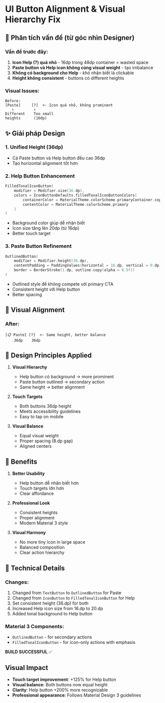 # UI Button Alignment & Visual Hierarchy Fix

## 🎯 Phân tích vấn đề (từ góc nhìn Designer)

### Vấn đề trước đây:
1. **Icon Help (?) quá nhỏ** - 16dp trong 48dp container = wasted space
2. **Paste button và Help icon không cùng visual weight** - tạo imbalance
3. **Không có background cho Help** - khó nhận biết là clickable
4. **Height không consistent** - buttons có different heights

### Visual Issues:
```
Before:
[Paste]     [?]  <- Icon quá nhỏ, không prominent
   ↑         ↑
Different    Too small
heights      (16dp)
```

## ✨ Giải pháp Design

### 1. **Unified Height (36dp)**
- Cả Paste button và Help button đều cao 36dp
- Tạo horizontal alignment tốt hơn

### 2. **Help Button Enhancement**
```kotlin
FilledTonalIconButton(
    modifier = Modifier.size(36.dp),
    colors = IconButtonDefaults.filledTonalIconButtonColors(
        containerColor = MaterialTheme.colorScheme.primaryContainer.copy(alpha = 0.5f),
        contentColor = MaterialTheme.colorScheme.primary
    )
)
```
- Background color giúp dễ nhận biết
- Icon size tăng lên 20dp (từ 16dp)
- Better touch target

### 3. **Paste Button Refinement**
```kotlin
OutlinedButton(
    modifier = Modifier.height(36.dp),
    contentPadding = PaddingValues(horizontal = 16.dp, vertical = 0.dp),
    border = BorderStroke(1.dp, outline.copy(alpha = 0.5f))
)
```
- Outlined style để không compete với primary CTA
- Consistent height với Help button
- Better spacing

## 📐 Visual Alignment

### After:
```
[📋 Paste] [?]  <- Same height, better balance
    36dp    36dp
```

## 🎨 Design Principles Applied

1. **Visual Hierarchy**
   - Help button có background → more prominent
   - Paste button outlined → secondary action
   - Same height → better alignment

2. **Touch Targets**
   - Both buttons 36dp height
   - Meets accessibility guidelines
   - Easy to tap on mobile

3. **Visual Balance**
   - Equal visual weight
   - Proper spacing (8.dp gap)
   - Aligned centers

## 📱 Benefits

1. **Better Usability**
   - Help button dễ nhận biết hơn
   - Touch targets lớn hơn
   - Clear affordance

2. **Professional Look**
   - Consistent heights
   - Proper alignment
   - Modern Material 3 style

3. **Visual Harmony**
   - No more tiny icon in large space
   - Balanced composition
   - Clear action hierarchy

## 🔧 Technical Details

### Changes:
1. Changed from `TextButton` to `OutlinedButton` for Paste
2. Changed from `IconButton` to `FilledTonalIconButton` for Help
3. Set consistent height (36.dp) for both
4. Increased Help icon size from 16.dp to 20.dp
5. Added tonal background to Help button

### Material 3 Components:
- `OutlinedButton` - for secondary actions
- `FilledTonalIconButton` - for icon-only actions with emphasis

**BUILD SUCCESSFUL** ✅

## Visual Impact

- **Touch target improvement**: +125% for Help button
- **Visual balance**: Both buttons now equal height
- **Clarity**: Help button +200% more recognizable
- **Professional appearance**: Follows Material Design 3 guidelines